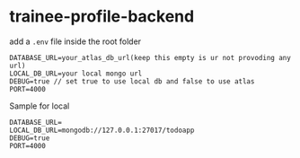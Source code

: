 # trainee-profile-backend

add a ```.env``` file inside the root folder

```
DATABASE_URL=your_atlas_db_url(keep this empty is ur not provoding any url)
LOCAL_DB_URL=your local mongo url
DEBUG=true // set true to use local db and false to use atlas
PORT=4000
```
Sample for local
```
DATABASE_URL=
LOCAL_DB_URL=mongodb://127.0.0.1:27017/todoapp
DEBUG=true
PORT=4000
```
